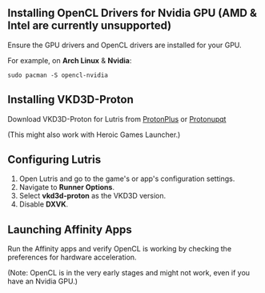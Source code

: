 ## Installing OpenCL Drivers for Nvidia GPU (AMD & Intel are currently unsupported)

Ensure the GPU drivers and OpenCL drivers are installed for your GPU.

For example, on **Arch Linux** & **Nvidia**:
```
sudo pacman -S opencl-nvidia
```

## Installing VKD3D-Proton

Download VKD3D-Proton for Lutris from [ProtonPlus](https://github.com/Vysp3r/ProtonPlus) or [Protonupqt](https://github.com/DavidoTek/ProtonUp-Qt)

(This might also work with Heroic Games Launcher.)

## Configuring Lutris

1. Open Lutris and go to the game's or app's configuration settings.
2. Navigate to **Runner Options**.
3. Select **vkd3d-proton** as the VKD3D version.
4. Disable **DXVK**.

## Launching Affinity Apps

Run the Affinity apps and verify OpenCL is working by checking the preferences for hardware acceleration.

(Note: OpenCL is in the very early stages and might not work, even if you have an Nvidia GPU.)
